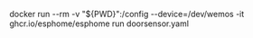 docker run --rm -v "${PWD}":/config --device=/dev/wemos -it ghcr.io/esphome/esphome run doorsensor.yaml
